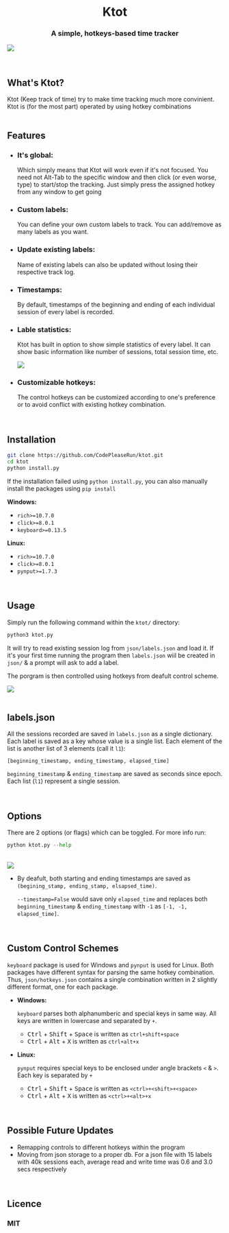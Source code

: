 <div align="center"><h1>Ktot</h1> </div>
<div align="center"><h3>A simple, hotkeys-based time tracker</h3> </div>

<img align='center' src='media/intro.gif'></img>

<br>

<h2>What's Ktot? </h2>
Ktot (Keep track of time) try to make time tracking much more convinient. Ktot is (for the most part) operated by using hotkey combinations

<br>
<br>
<h2>Features</h2>

 <ul>
  <li><h3><b>It's global:</b></h3>

Which simply means that Ktot will work even if it's not focused. You need not Alt-Tab to the specific window and then click (or even worse, type) to start/stop the tracking. Just simply press the assigned hotkey from any window to get going</li>

  <li><h3><b>Custom labels:</b></h3>
  
  You can define your own custom labels to track. You can add/remove as many labels as you want.</li>
  <li><h3><b>Update existing labels:</b></h3>
  
  Name of existing labels can also be updated without losing their respective track log.</li>
  <li><h3><b>Timestamps:</b></h3>
  
  By default, timestamps of the beginning and ending of each individual session of every label is recorded.  </li>
  <li><h3><b>Lable statistics:</b></h3>
  
  Ktot has built in option to show simple statistics of every label. It can show basic information like number of sessions, total session time, etc.
  <padding></padding>

<img align='center' src="media/label_stats2.svg">
  </li>
  <li><h3><b>Customizable hotkeys:</b></h3>
  
  The control hotkeys can be customized according to one's preference or to avoid conflict with existing hotkey combination.
  </li>
</ul>

<br>
<h2>Installation</h2>

```bash
git clone https://github.com/CodePleaseRun/ktot.git
cd ktot
python install.py
```

If the installation failed using `python install.py`, you can also manually install the packages using `pip install`

**Windows:**

- `rich>=10.7.0`
- `click>=8.0.1`
- `keyboard>=0.13.5`

**Linux:**

- `rich>=10.7.0`
- `click>=8.0.1`
- `pynput>=1.7.3`

<br>
<h2>Usage</h2>

Simply run the following command within the `ktot/` directory:

```python
python3 ktot.py
```

It will try to read existing session log from `json/labels.json` and load it.
If it's your first time running the program then `labels.json` wiil be created in `json/` & a prompt will ask to add a label.

The porgram is then controlled using hotkeys from deafult control scheme.

<img align='center' src="media/controls.svg">
<br>

<br>
<h2>labels.json</h2>

All the sessions recorded are saved in `labels.json` as a single dictionary. Each label is saved as a key whose value is a single list. Each element of the list is another list of 3 elements (call it `l1`):

```
[beginning_timestamp, ending_timestamp, elapsed_time]
```

`beginning_timestamp` & `ending_timestamp` are saved as seconds since epoch. Each list (`l1`) represent a single session.

<br>
<h2>Options</h2>

There are 2 options (or flags) which can be toggled. For more info run:

```python
python ktot.py --help
```

<br>
<img align='center' src="media/options.svg">

- By deafult, both starting and ending timestamps are saved as `(begining_stamp, ending_stamp, elsapsed_time)`.

  `--timestamp=False` would save only `elapsed_time` and replaces both `beginning_timestamp` & `ending_timestamp` with `-1` as `[-1, -1, elapsed_time]`.

<br>
<h2>Custom Control Schemes</h2>

`keyboard` package is used for Windows and `pynput` is used for Linux.
Both packages have different syntax for parsing the same hotkey combination. Thus, `json/hotkeys.json` contains a single combination written in 2 slightly different format, one for each package.

- **Windows:**

  `keyboard` parses both alphanumberic and special keys in same way. All keys are written in lowercase and separated by `+`.

  - <kbd>Ctrl</kbd> + <kbd>Shift</kbd> + <kbd>Space</kbd> is written as `ctrl+shift+space`
  - <kbd>Ctrl</kbd> + <kbd>Alt</kbd> + <kbd>X</kbd> is written as `ctrl+alt+x`

- **Linux:**

  `pynput` requires special keys to be enclosed under angle brackets `<` & `>`. Each key is separated by `+`

  - <kbd>Ctrl</kbd> + <kbd>Shift</kbd> + <kbd>Space</kbd> is written as `<ctrl>+<shift>+<space>`
  - <kbd>Ctrl</kbd> + <kbd>Alt</kbd> + <kbd>X</kbd> is written as `<ctrl>+<alt>+x`

<br>
<h2>Possible Future Updates</h2>

- Remapping controls to different hotkeys within the program
- Moving from json storage to a proper db. For a json file with 15 labels with 40k sessions each, average read and write time was 0.6 and 3.0 secs respectively

<br>
<h2>Licence</h2>
 <h3>MIT</h3>
